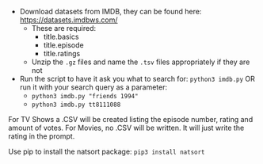- Download datasets from IMDB, they can be found here: https://datasets.imdbws.com/ 
	- These are required:
		- title.basics
		- title.episode
		- title.ratings
	- Unzip the `.gz` files and name the `.tsv` files appropriately if they are not
- Run the script to have it ask you what to search for: `python3 imdb.py`  OR run it with your search query as a parameter:
	- `python3 imdb.py "friends 1994"`
	- `python3 imdb.py tt8111088`

For TV Shows a .CSV will be created listing the episode number, rating and amount of votes.
For Movies, no .CSV will be written. It will just write the rating in the prompt.

Use pip to install the natsort package: `pip3 install natsort`
